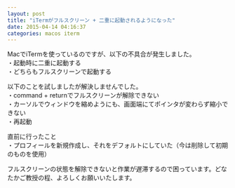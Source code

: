 ```yaml
---
layout: post
title: "iTermがフルスクリーン + 二重に起動されるようになった"
date: 2015-04-14 04:16:37
categories: macos iterm
---
```

<p>MacでiTermを使っているのですが、以下の不具合が発生しました。<br>
・起動時に二重に起動する<br>
・どちらもフルスクリーンで起動する</p>

<p>以下のことを試しましたが解決しませんでした。<br>
・command + returnでフルスクリーンが解除できない<br>
・カーソルでウィンドウを縮めようにも、画面端にてポインタが変わらず縮小できない<br>
・再起動</p>

<p>直前に行ったこと<br>
・プロフィールを新規作成し、それをデフォルトにしていた（今は削除して初期のものを使用）</p>

<p>フルスクリーンの状態を解除できないと作業が遅滞するので困っています。どなたかご教授の程、よろしくお願いいたします。</p>
